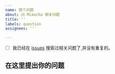 ```yaml
---
name: 提个问题
about: 问 Miaocha 相关问题
title: ''
labels: question
assignees: ''

---
```


- [ ] 我已经在 [issues](https://github.com/Hinadt-Inc/miaocha/issues) 搜索过相关问题了,并没有重复的。

## 在这里提出你的问题
